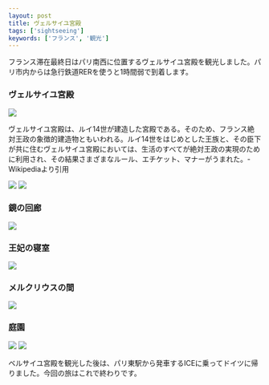 ```yaml
---
layout: post
title: ヴェルサイユ宮殿
tags: ['sightseeing']
keywords: ['フランス', '観光']
---
```


フランス滞在最終日はパリ南西に位置するヴェルサイユ宮殿を観光しました。パリ市内からは急行鉄道RERを使うと1時間弱で到着します。

### ヴェルサイユ宮殿

<img src="/img/blog_versailles02.jpg" />

ヴェルサイユ宮殿は、ルイ14世が建造した宮殿である。そのため、フランス絶対王政の象徴的建造物ともいわれる。ルイ14世をはじめとした王族と、その臣下が共に住むヴェルサイユ宮殿においては、生活のすべてが絶対王政の実現のために利用され、その結果さまざまなルール、エチケット、マナーがうまれた。-Wikipediaより引用

<img src="/img/blog_versailles03.jpg" />

<img src="/img/blog_versailles04.jpg" />

### 鏡の回廊

<img src="/img/blog_versailles05.jpg" />

### 王妃の寝室

<img src="/img/blog_versailles06.jpg" />

### メルクリウスの間

<img src="/img/blog_versailles07.jpg" />

### 庭園

<img src="/img/blog_versailles08.jpg" />

<img src="/img/blog_versailles09.jpg" />

ベルサイユ宮殿を観光した後は、パリ東駅から発車するICEに乗ってドイツに帰りました。今回の旅はこれで終わりです。
